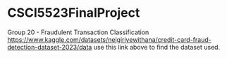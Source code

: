 # CSCI5523FinalProject
Group 20 - Fraudulent Transaction Classification
https://www.kaggle.com/datasets/nelgiriyewithana/credit-card-fraud-detection-dataset-2023/data
use this link above to find the dataset used.
